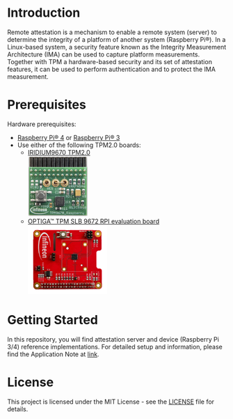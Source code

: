 # Introduction
Remote attestation is a mechanism to enable a remote system (server) to determine the integrity of a platform of another system (Raspberry Pi®). In a Linux-based system, a security feature known as the Integrity Measurement Architecture (IMA) can be used to capture platform measurements. Together with TPM a hardware-based security and its set of attestation features, it can be used to perform authentication and to protect the IMA measurement.

# Prerequisites

Hardware prerequisites:
- [Raspberry Pi® 4](https://www.raspberrypi.org/products/raspberry-pi-4-model-b/) or [Raspberry Pi® 3](https://www.raspberrypi.org/products/raspberry-pi-3-model-b/)
- Use either of the following TPM2.0 boards:
  - [IRIDIUM9670 TPM2.0](https://www.infineon.com/cms/en/product/evaluation-boards/iridium9670-tpm2.0-linux/)\
    <img src="https://github.com/Infineon/remote-attestation-optiga-tpm/raw/master/media/IRIDIUM9670-TPM2.png" width="30%">
  - [OPTIGA™ TPM SLB 9672 RPI evaluation board](https://www.infineon.com/cms/en/product/evaluation-boards/optiga-tpm-9672-rpi-eval/)\
    <img src="https://github.com/Infineon/remote-attestation-optiga-tpm/raw/master/media/SLB9672-EVA-BOARD.png" width="40%">

# Getting Started

In this repository, you will find attestation server and device (Raspberry Pi 3/4) reference implementations. For detailed setup and information, please find the Application Note at [link](https://github.com/Infineon/remote-attestation-optiga-tpm/raw/master/documents/tpm-appnote-ra.pdf).

# License
This project is licensed under the MIT License - see the [LICENSE](LICENSE) file for details.
